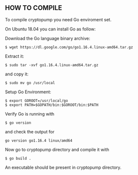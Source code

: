 ## HOW TO COMPILE

To compile cryptopump you need Go enviroment set.

On Ubuntu 18.04 you can install Go as follow:

Download the Go language binary archive:
```
$ wget https://dl.google.com/go/go1.16.4.linux-amd64.tar.gz
```

Extract it:
```
$ sudo tar -xvf go1.16.4.linux-amd64.tar.gz
```

and copy it:
```
$ sudo mv go /usr/local
```

Setup Go Environment:
```
$ export GOROOT=/usr/local/go
$ export PATH=$GOPATH/bin:$GOROOT/bin:$PATH
```
Verify Go is running with
```
$ go version
```
and check the output for
```
go version go1.16.4 linux/amd64
```

Now go to cryptopump directory and compile it with
```
$ go build .
```

An executable should be present in cryptopump directory.